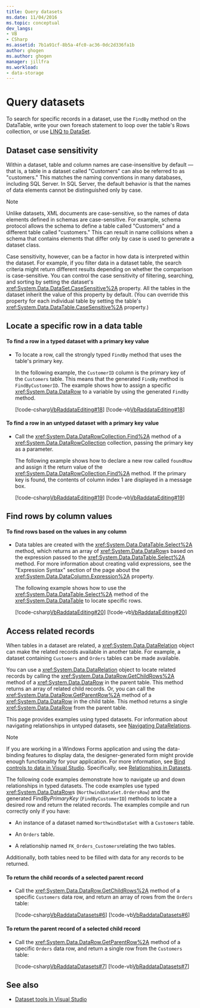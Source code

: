 ```yaml
---
title: Query datasets
ms.date: 11/04/2016
ms.topic: conceptual
dev_langs:
- VB
- CSharp
ms.assetid: 7b1a91cf-8b5a-4fc0-ac36-0dc2d336fa1b
author: ghogen
ms.author: ghogen
manager: jillfra
ms.workload:
- data-storage
---
```

# Query datasets
To search for specific records in a dataset, use the `FindBy` method on the DataTable, write your own foreach statement to loop over the table's Rows collection, or use [LINQ to DataSet](/dotnet/framework/data/adonet/linq-to-dataset).

## Dataset case sensitivity
Within a dataset, table and column names are case-insensitive by default — that is, a table in a dataset called "Customers" can also be referred to as "customers." This matches the naming conventions in many databases, including SQL Server. In SQL Server, the default behavior is that the names of data elements cannot be distinguished only by case.

> [!NOTE]
> Unlike datasets, XML documents are case-sensitive, so the names of data elements defined in schemas are case-sensitive. For example, schema protocol allows the schema to define a table called "Customers" and a different table called "customers." This can result in name collisions when a schema that contains elements that differ only by case is used to generate a dataset class.

Case sensitivity, however, can be a factor in how data is interpreted within the dataset. For example, if you filter data in a dataset table, the search criteria might return different results depending on whether the comparison is case-sensitive. You can control the case sensitivity of filtering, searching, and sorting by setting the dataset's <xref:System.Data.DataSet.CaseSensitive%2A> property. All the tables in the dataset inherit the value of this property by default. (You can override this property for each individual table by setting the table's <xref:System.Data.DataTable.CaseSensitive%2A> property.)

## Locate a specific row in a data table

#### To find a row in a typed dataset with a primary key value

- To locate a row, call the strongly typed `FindBy` method that uses the table's primary key.

     In the following example, the `CustomerID` column is the primary key of the `Customers` table. This means that the generated `FindBy` method is `FindByCustomerID`. The example shows how to assign a specific <xref:System.Data.DataRow> to a variable by using the generated `FindBy` method.

     [!code-csharp[VbRaddataEditing#18](../data-tools/codesnippet/CSharp/query-datasets_1.cs)]
     [!code-vb[VbRaddataEditing#18](../data-tools/codesnippet/VisualBasic/query-datasets_1.vb)]

#### To find a row in an untyped dataset with a primary key value

- Call the <xref:System.Data.DataRowCollection.Find%2A> method of a <xref:System.Data.DataRowCollection> collection, passing the primary key as a parameter.

     The following example shows how to declare a new row called `foundRow` and assign it the return value of the <xref:System.Data.DataRowCollection.Find%2A> method. If the primary key is found, the contents of column index 1 are displayed in a message box.

     [!code-csharp[VbRaddataEditing#19](../data-tools/codesnippet/CSharp/query-datasets_2.cs)]
     [!code-vb[VbRaddataEditing#19](../data-tools/codesnippet/VisualBasic/query-datasets_2.vb)]

## Find rows by column values

#### To find rows based on the values in any column

- Data tables are created with the <xref:System.Data.DataTable.Select%2A> method, which returns an array of <xref:System.Data.DataRow>s based on the expression passed to the <xref:System.Data.DataTable.Select%2A> method. For more information about creating valid expressions, see the "Expression Syntax" section of the page about the <xref:System.Data.DataColumn.Expression%2A> property.

     The following example shows how to use the <xref:System.Data.DataTable.Select%2A> method of the <xref:System.Data.DataTable> to locate specific rows.

     [!code-csharp[VbRaddataEditing#20](../data-tools/codesnippet/CSharp/query-datasets_3.cs)]
     [!code-vb[VbRaddataEditing#20](../data-tools/codesnippet/VisualBasic/query-datasets_3.vb)]

## Access related records
When tables in a dataset are related, a <xref:System.Data.DataRelation> object can make  the related records available in another table. For example, a dataset containing `Customers` and `Orders` tables can be made available.

You can use a <xref:System.Data.DataRelation> object to locate related records by calling the <xref:System.Data.DataRow.GetChildRows%2A> method of a <xref:System.Data.DataRow> in the parent table. This method returns an array of related child records. Or, you can call the <xref:System.Data.DataRow.GetParentRow%2A> method of a <xref:System.Data.DataRow> in the child table. This method returns a single <xref:System.Data.DataRow> from the parent table.

This page provides examples using typed datasets. For information about navigating relationships in untyped datasets, see [Navigating DataRelations](/dotnet/framework/data/adonet/dataset-datatable-dataview/navigating-datarelations).

> [!NOTE]
> If you are working in a Windows Forms application and using the data-binding features to display data, the designer-generated form might provide enough functionality for your application. For more information, see [Bind controls to data in Visual Studio](../data-tools/bind-controls-to-data-in-visual-studio.md). Specifically, see [Relationships in Datasets](relationships-in-datasets.md).

The following code examples demonstrate how to navigate up and down relationships in typed datasets. The code examples use typed <xref:System.Data.DataRow>s (`NorthwindDataSet.OrdersRow`) and the generated FindBy*PrimaryKey* (`FindByCustomerID`) methods to locate a desired row and return the related records. The examples compile and run correctly only if you have:

- An instance of a dataset named `NorthwindDataSet` with a `Customers` table.

- An `Orders` table.

- A relationship named `FK_Orders_Customers`relating the two tables.

Additionally, both tables need to be filled with data for any records to be returned.

#### To return the child records of a selected parent record

- Call the <xref:System.Data.DataRow.GetChildRows%2A> method of a specific `Customers` data row, and return an array of rows from the `Orders` table:

     [!code-csharp[VbRaddataDatasets#6](../data-tools/codesnippet/CSharp/query-datasets_4.cs)]
     [!code-vb[VbRaddataDatasets#6](../data-tools/codesnippet/VisualBasic/query-datasets_4.vb)]

#### To return the parent record of a selected child record

- Call the <xref:System.Data.DataRow.GetParentRow%2A> method of a specific `Orders` data row, and return a single row from the `Customers` table:

     [!code-csharp[VbRaddataDatasets#7](../data-tools/codesnippet/CSharp/query-datasets_5.cs)]
     [!code-vb[VbRaddataDatasets#7](../data-tools/codesnippet/VisualBasic/query-datasets_5.vb)]

## See also

- [Dataset tools in Visual Studio](../data-tools/dataset-tools-in-visual-studio.md)
